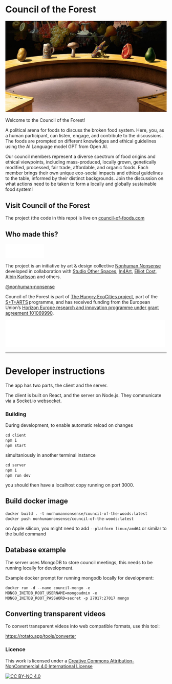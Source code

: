 # Council of the Forest

![Council of the Forest](https://github.com/Nonhuman-Nonsense/council-of-foods/blob/main/client/public/council-of-foods-preview.jpeg?raw=true)

Welcome to the Council of the Forest!

A political arena for foods to discuss the broken food system. Here, you, as a human participant, can listen, engage, and contribute to the discussions. The foods are prompted on different knowledges and ethical guidelines using the AI Language model GPT from Open AI.

Our council members represent a diverse spectrum of food origins and ethical viewpoints, including mass-produced, locally grown, genetically modified, processed, fair trade, affordable, and organic foods. Each member brings their own unique eco-social impacts and ethical guidelines to the table, informed by their distinct backgrounds. Join the discussion on what actions need to be taken to form a locally and globally sustainable food system!

## Visit Council of the Forest

The project (the code in this repo) is live on [council-of-foods.com](https://council-of-foods.com)

## Who made this?

<a href="https://nonhuman-nonsense.com/"><img src="https://github.com/Nonhuman-Nonsense/council-of-foods/blob/main/client/public/logos/nonhuman_nonsense_logo.png?raw=true" width="120" /></a>

The project is an initiative by art & design collective [Nonhuman Nonsense](https://nonhuman-nonsense.com/) developed in collaboration with [Studio Other Spaces](https://studiootherspaces.net/), [In4Art](https://www.in4art.eu/), [Elliot Cost](https://elliott.computer/), [Albin Karlsson](https://www.polymorf.se/) and others.

[@nonhuman-nonsense](http://instagram.com/nonhuman_nonsense)

Council of the Forest is part of [The Hungry EcoCities project](https://starts.eu/hungryecocities/), part of the [S+T+ARTS](https://starts.eu/) programme, and has received funding from the European Union’s [Horizon Europe research and innovation programme under grant agreement 101069990](https://cordis.europa.eu/project/id/101069990).

<a href="https://cordis.europa.eu/project/id/101069990"><img src="https://github.com/Nonhuman-Nonsense/council-of-foods/blob/main/client/public/logos/logos_eu-white-starts-white.webp?raw=true" width="500" /></a>


---

# Developer instructions

The app has two parts, the client and the server.

The client is built on React, and the server on Node.js. They communicate via a Socket.io websocket.

### Building

During development, to enable automatic reload on changes

```
cd client
npm i
npm start
```

simultaniously in another terminal instance

```
cd server
npm i
npm run dev
```

you should then have a localhost copy running on port 3000.


## Build docker image

```
docker build . -t nonhumannonsense/council-of-the-woods:latest
docker push nonhumannonsense/council-of-the-woods:latest
```

on Apple silicon, you might need to add `--platform linux/amd64` or similar to the build command

## Database example

The server uses MongoDB to store council meetings, this needs to be running locally for development.

Example docker prompt for running mongodb locally for development:

```
docker run -d --name council-mongo -e MONGO_INITDB_ROOT_USERNAME=mongoadmin -e MONGO_INITDB_ROOT_PASSWORD=secret -p 27017:27017 mongo
```

## Converting transparent videos

To convert transparent videos into web compatible formats, use this tool:

https://rotato.app/tools/converter

### Licence

This work is licensed under a
[Creative Commons Attribution-NonCommercial 4.0 International License][cc-by-nc]

[![CC BY-NC 4.0][cc-by-nc-image]][cc-by-nc]

[cc-by-nc]: https://creativecommons.org/licenses/by-nc/4.0/
[cc-by-nc-image]: https://licensebuttons.net/l/by-nc/4.0/88x31.png
[cc-by-nc-shield]: https://img.shields.io/badge/License-CC%20BY--NC%204.0-lightgrey.svg
